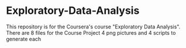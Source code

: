 # Exploratory-Data-Analysis
This repository is for the Coursera's course "Exploratory Data Analysis". There are 8 files for the Course Project  4 png pictures and 4 scripts to generate each

